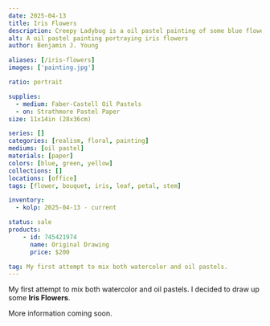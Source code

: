 ```yaml
---
date: 2025-04-13
title: Iris Flowers
description: Creepy Ladybug is a oil pastel painting of some blue flowers.
alt: A oil pastel painting portraying iris flowers
author: Benjamin J. Young

aliases: [/iris-flowers]
images: ['painting.jpg']

ratio: portrait

supplies:
  - medium: Faber-Castell Oil Pastels
  - on: Strathmore Pastel Paper
size: 11x14in (28x36cm)

series: []
categories: [realism, floral, painting]
mediums: [oil pastel]
materials: [paper]
colors: [blue, green, yellow]
collections: []
locations: [office]
tags: [flower, bouquet, iris, leaf, petal, stem]

inventory:
  - kolp: 2025-04-13 - current

status: sale
products:
    - id: 745421974
      name: Original Drawing
      price: $200

tag: My first attempt to mix both watercolor and oil pastels.
---
```


My first attempt to mix both watercolor and oil pastels. I decided to draw up some **Iris Flowers**.

<!--more-->

More information coming soon.